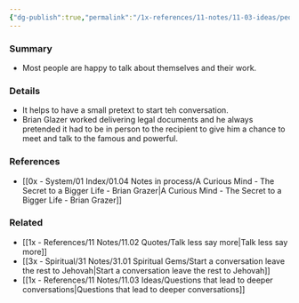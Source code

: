 ```yaml
---
{"dg-publish":true,"permalink":"/1x-references/11-notes/11-03-ideas/people-are-usually-happy-to-talk-about-themselves-and-their-work/","title":"People are usually happy to talk about themselves","dgShowBacklinks":false}
---
```



### Summary
- Most people are happy to talk about themselves and their work.

### Details
- It helps to have a small pretext to start teh conversation.
- Brian Glazer worked delivering legal documents and he always pretended it had to be in person to the recipient to give him a chance to meet and talk to the famous and powerful.

### References
- [[0x - System/01 Index/01.04 Notes in process/A Curious Mind - The Secret to a Bigger Life - Brian Grazer\|A Curious Mind - The Secret to a Bigger Life - Brian Grazer]]

### Related
- [[1x - References/11 Notes/11.02 Quotes/Talk less say more\|Talk less say more]]
- [[3x - Spiritual/31 Notes/31.01 Spiritual Gems/Start a conversation leave the rest to Jehovah\|Start a conversation leave the rest to Jehovah]]
- [[1x - References/11 Notes/11.03 Ideas/Questions that lead to deeper conversations\|Questions that lead to deeper conversations]]